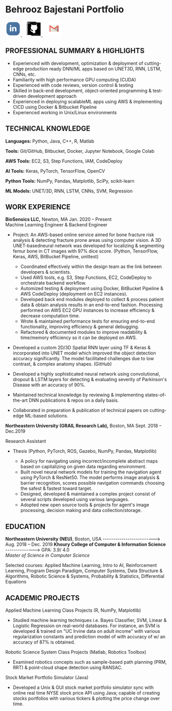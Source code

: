 # Behrooz Bajestani Portfolio 

<a href="https://www.linkedin.com/in/bmoradi/">
    <img src="images/linked+linkedin+logo+social+icon-1320191784782940875_48.png" width="48" height="48" >
</a>&nbsp;&nbsp;
<a href="https://github.com/behroozmrd47">
    <img src="images/github+social+icon-1320166246618927423_48.png" width="48" height="48">
</a>&nbsp;&nbsp;
<a href="mailto:behrooz.mrd47@gmail.com">
    <img src="images/email+gmail+mail+service+mailing+online+service+icon-1320194987766966945_48.png" 
    width="48" height="48">
</a>

## PROFESSIONAL SUMMARY &amp; HIGHLIGHTS

- Experienced with development, optimization &amp; deployment of cutting-edge production ready DNN/ML apps based on UNET3D, RNN, LSTM, CNNs, etc.
- Familiarity with high performance GPU computing (CUDA)
- Experienced with code reviews, version control &amp; testing
- Skilled in back-end development, object-oriented programming &amp; test-driven development approach
- Experienced in deploying scalableML apps using AWS &amp; implementing CICD using Docker &amp; Bitbucket Pipeline
- Experienced working in Unix/Linux environments

## TECHNICAL KNOWLEDGE

**Languages:** Python, Java, C++, R, Matlab

**Tools:** Git/GitHub, Bitbucket, Docker, Jupyter Notebook, Google Colab

**AWS Tools:** EC2, S3, Step Functions, IAM, CodeDeploy

**AI Tools:** Keras, PyTorch, TensorFlow, OpenCV

**Python Tools:** NumPy, Pandas, Matplotlib, SciPy, scikit-learn

**ML Models:** UNET/3D, RNN, LSTM, CNNs, SVM, Regression

## WORK EXPERIENCE

**BioSensics LLC,** Newton, MA Jan. 2020 – Present<br>
Machine Learning Engineer & Backend Engineer

* Project: An AWS-based online service aimed for bone fracture risk analysis &amp; detecting fracture prone areas using 
computer vision. A 3D UNET-basedneural network was developed for localizing &amp; segmenting femur bone in CT images 
with 97% dice score. (Python, TensorFlow, Keras, AWS, BitBucket Pipeline, unittest)
    * Coordinated effectively within the design team as the link between developers &amp; scientists.
    * Used AWS tools, e.g. S3, Step Functions, EC2, CodeDeploy to orchestrate backend workflow.
    * Automized testing &amp; deployment using Docker, BitBucket Pipeline &amp; AWS CodeDeploy (deployment on EC2 instances).
    * Developed back end modules deployed to collect &amp; process patient data &amp; obtain analysis results in an end-to-end fashion. Processing performed on AWS EC2 GPU instances to increase efficiency &amp; decrease computation time.
    * Wrote &amp; maintained performance tests for ensuring end-to-end functionality, improving efficiency &amp; general debugging.
    * Refactored &amp; documented modules to improve readability &amp; time/memory efficiency so it can be deployed on AWS.

* Developed a custom 2D/3D Spatial RNN layer using TF &amp; Keras &amp; incorporated into UNET model which improved the object detection accuracy significantly. The model facilitated challenges due to low contrast, &amp; complex anatomy shapes. (GitHub)
* Developed a highly sophisticated neural network using convolutional, dropout &amp; LSTM layers for detecting &amp; evaluating severity of Parkinson&#39;s Disease with an accuracy of 90%.
* Maintained technical knowledge by reviewing &amp; implementing states-of-the-art DNN publications &amp; repos on a daily basis.
* Collaborated in preparation &amp; publication of technical papers on cutting-edge ML-based solutions.

**Northeastern University (GRAIL Research Lab),** Boston, MA Sept. 2018 – Dec.2019

Research Assistant

* Thesis (Python, PyTorch, ROS, Gazebo, NumPy, Pandas, Matplotlib)

    - A policy for navigating using incorrect/incomplete abstract maps based on capitalizing on given data regarding environment.
    - Built novel neural network models for training the navigation agent using PyTorch &amp; ResNet50. The model performs image analysis &amp; barrier recognition, scores possible navigation commands choosing the safest &amp; fastest toward target.
    - Designed, developed &amp; maintained a complex project consist of several scripts developed using various languages.
    - Adopted new open source tools &amp; projects for agent&#39;s image processing, decision making and data collection/storage.

## EDUCATION

**Northeastern University (NEU)**, Boston, USA -------------------------> Aug. 2018 – Dec. 2019
**Khoury College of Computer &amp; Information Science**  --------------> GPA: 3.9/ 4.0<br>
_Master of Science in Computer Science_

Selected courses: Applied Machine Learning, Intro to AI, Reinforcement Learning, Program Design Paradigm, Computer Systems, 
Data Structure & Algorithms, Robotic Science & Systems, Probability & Statistics, Differential Equations

## ACADEMIC PROJECTS
Applied Machine Learning Class Projects (R, NumPy, Matplotlib)
* Studied machine learning techniques i.e. Bayes Classifier, SVM, Linear &amp; Logistic Regression on real-world databases. For instance, an SVM is developed &amp; trained on &quot;UC Irvine data on adult income&quot; with various regularization constants and prediction model of with accuracy of w/ an accuracy of 87% is obtained.

Robotic Science System Class Projects (Matlab, Robotics Toolbox)
* Examined robotics concepts such as sample-based path planning (PRM, RRT) & point-cloud shape detection using RANSAC.

Stock Market Portfolio Simulator (Java)
* Developed a Unix & GUI stock market portfolio simulator sync with online real time NYSE stock price API using Java; capable of creating stocks portfolios with various tickers & plotting the price change over time.
